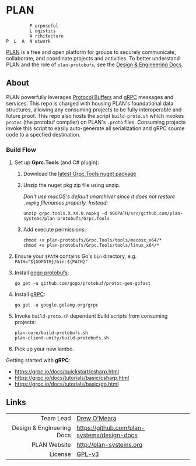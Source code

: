 # PLAN

```
         P urposeful
         L ogistics
         A rchitecture
P  L  A  N etwork
```

[PLAN](http://plan-systems.org) is a free and open platform for groups to securely communicate, collaborate, and coordinate projects and activities. To better understand PLAN and the role of `plan-protobufs`, see the [Design & Engineering Docs](https://github.com/plan-systems/design-docs).

## About

PLAN powerfully leverages [Protocol Buffers](https://developers.google.com/protocol-buffers/) and [gRPC](https://grpc.io/) messages and services.  This repo is charged with housing PLAN's foundational data structures, allowing any consuming projects to be fully interoperable and future proof.  This repo also hosts the script `build-proto.sh` which invokes `protoc` (the protobuf compiler) on PLAN's `.proto` files.  Consuming projects invoke this script to easily auto-generate all serialization and gRPC source code to a specfied destination.   


### Build Flow

1. Set up **Gprc.Tools** (and C# plugin):
    1. Download the [latest Grpc.Tools nuget package](https://www.nuget.org/packages/Grpc.Tools/)
      
    2. Unzip the nuget pkg zip file using unzip. 
    
       _Don't use macOS's default unarchiver since it does not restore `.nupkg` filenames properly. Instead:_
    
        `unzip grpc.tools.X.XX.0.nupkg -d $GOPATH/src/github.com/plan-systems/plan-protobufs/Grpc.Tools`        
                
    3. Add execute permissions:
        ```
        chmod +x plan-protobufs/Grpc.Tools/tools/macosx_x64/*
        chmod +x plan-protobufs/Grpc.Tools/tools/linux_x64/*
        ```
       
2. Ensure your `$PATH` contains Go's `bin` directory, e.g. `PATH="${GOPATH}/bin:${PATH}"`

3. Install [gogo protobufs](https://github.com/gogo/protobuf/):

     `go get -u github.com/gogo/protobuf/protoc-gen-gofast`
     
4. Install [gRPC](https://grpc.io/):

     `go get -u google.golang.org/grpc`

5. Invoke `build-proto.sh` dependent build scripts from consuming projects:

    ```
    plan-core/build-protobufs.sh
    plan-client-unity/build-protobufs.sh
    ```

6. Pick up your new lambo.


Getting started with **gRPC**:
   * https://grpc.io/docs/quickstart/csharp.html
   * https://grpc.io/docs/tutorials/basic/csharp.html
   * https://grpc.io/docs/tutorials/basic/go.html



## Links

|                           |                                                          |
|--------------------------:|----------------------------------------------------------|
|                 Team Lead | [Drew O'Meara](mailto:drew2019@plan-systems.org)         |
| Design & Engineering Docs | https://github.com/plan-systems/design-docs              |
|              PLAN Website | http://plan-systems.org                                  |
|                   License | [GPL-v3](https://www.gnu.org/licenses/gpl-3.0.en.htmlm)  |

